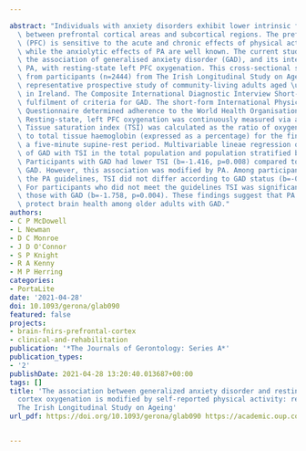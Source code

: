 ---
abstract: "Individuals with anxiety disorders exhibit lower intrinsic functional connectivity\
  \ between prefrontal cortical areas and subcortical regions. The prefrontal cortex\
  \ (PFC) is sensitive to the acute and chronic effects of physical activity (PA),\
  \ while the anxiolytic effects of PA are well known. The current study examined\
  \ the association of generalised anxiety disorder (GAD), and its interaction with\
  \ PA, with resting-state left PFC oxygenation. This cross-sectional study used data\
  \ from participants (n=2444) from The Irish Longitudinal Study on Ageing, a nationally\
  \ representative prospective study of community-living adults aged \u226550 years\
  \ in Ireland. The Composite International Diagnostic Interview Short-Form determined\
  \ fulfilment of criteria for GAD. The short-form International Physical Activity\
  \ Questionnaire determined adherence to the World Health Organisation PA guidelines.\
  \ Resting-state, left PFC oxygenation was continuously measured via a Portalite.\
  \ Tissue saturation index (TSI) was calculated as the ratio of oxygenated haemoglobin\
  \ to total tissue haemoglobin (expressed as a percentage) for the final minute of\
  \ a five-minute supine-rest period. Multivariable lineae regression quantified associations\
  \ of GAD with TSI in the total population and population stratified by PA status.\
  \ Participants with GAD had lower TSI (b=-1.416, p=0.008) compared to those without\
  \ GAD. However, this association was modified by PA. Among participants who met\
  \ the PA guidelines, TSI did not differ according to GAD status (b=-0.800, p=0.398).\
  \ For participants who did not meet the guidelines TSI was significantly lower among\
  \ those with GAD (b=-1.758, p=0.004). These findings suggest that PA may help to\
  \ protect brain health among older adults with GAD."
authors:
- C P McDowell
- L Newman
- D C Monroe
- J D O'Connor
- S P Knight
- R A Kenny
- M P Herring
categories:
- PortaLite
date: '2021-04-28'
doi: 10.1093/gerona/glab090
featured: false
projects:
- brain-fnirs-prefrontal-cortex
- clinical-and-rehabilitation
publication: '*The Journals of Gerontology: Series A*'
publication_types:
- '2'
publishDate: 2021-04-28 13:20:40.013687+00:00
tags: []
title: 'The association between generalized anxiety disorder and resting-state prefrontal
  cortex oxygenation is modified by self-reported physical activity: results from
  The Irish Longitudinal Study on Ageing'
url_pdf: https://doi.org/10.1093/gerona/glab090 https://academic.oup.com/biomedgerontology/advance-article/doi/10.1093/gerona/glab090/6199844

---
